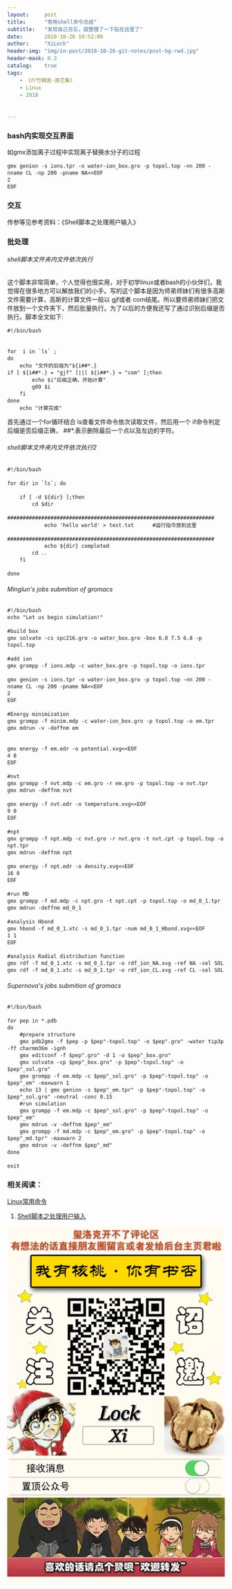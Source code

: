 ```yaml
---
layout:     post
title:      "常用shell命令总结"
subtitle:   "发现自己总忘，就整理了一下贴在这里了"
date:       2018-10-26 19:52:00
author:     "XiLock"
header-img: "img/in-post/2018-10-26-git-notes/post-bg-rwd.jpg"
header-mask: 0.3
catalog:    true
tags:
    - 《斤竹精舍·游艺集》
    - Linux
    - 2018


---
```


### bash内实现交互界面
如gmx添加离子过程中实现离子替换水分子的过程  
```
gmx genion -s ions.tpr -o water-ion_box.gro -p topol.top -nn 200 -nname CL -np 200 -pname NA<<EOF
2
EOF
```

### 交互
传参等见参考资料：《Shell脚本之处理用户输入》

### 批处理
###### shell脚本文件夹内文件依次执行
这个脚本非常简单，个人觉得也很实用，对于初学linux或者bash的小伙伴们，我觉得在很多地方可以解放我们的小手。写的这个脚本是因为师弟师妹们有很多高斯文件需要计算，高斯的计算文件一般以 gjf或者 com结尾。所以要师弟师妹们把文件放到一个文件夹下，然后批量执行。为了以后的方便我还写了通过识别后缀是否执行。脚本全文如下:

```
#!/bin/bash


for  i in `ls` ;
do
    echo "文件的后缀为"${i##*.}    
if [ ${i##*.} = "gjf" ]||[ ${i##*.} = "com" ];then
        echo $i"后缀正确，开始计算"
        g09 $i
    fi
done
    echo "计算完成"
```

首先通过一个for循环结合 ls查看文件命令依次读取文件，然后用一个 if命令判定后缀是否后缀正确， ##*.表示删除最后一个点以及左边的字符。

###### shell脚本文件夹内文件依次执行2

```
#!/bin/bash

for dir in `ls`; do

	if [ -d ${dir} ];then
		cd $dir
		###################################################################
			echo 'hello world' > test.txt      #运行指令放到这里
        ###################################################################
			echo ${dir} completed 
		cd ..
	fi
	
done
```

###### Minglun's jobs submition of gromacs
```
#!/bin/bash
echo "Let us begin simulation!"

#build box
gmx solvate -cs spc216.gro -o water_box.gro -box 6.0 7.5 6.8 -p topol.top

#add ion
gmx grompp -f ions.mdp -c water_box.gro -p topol.top -o ions.tpr

gmx genion -s ions.tpr -o water-ion_box.gro -p topol.top -nn 200 -nname CL -np 200 -pname NA<<EOF
2
EOF

#Energy minimization
gmx grompp -f minim.mdp -c water-ion_box.gro -p topol.top -o em.tpr
gmx mdrun -v -deffnm em


gmx energy -f em.edr -o potential.xvg<<EOF
4 0
EOF

#nvt
gmx grompp -f nvt.mdp -c em.gro -r em.gro -p topol.top -o nvt.tpr
gmx mdrun -deffnm nvt

gmx energy -f nvt.edr -o temperature.xvg<<EOF
9 0
EOF

#npt
gmx grompp -f npt.mdp -c nvt.gro -r nvt.gro -t nvt.cpt -p topol.top -o npt.tpr
gmx mdrun -deffnm npt

gmx energy -f npt.edr -o density.xvg<<EOF
16 0
EOF

#run MD
gmx grompp -f md.mdp -c npt.gro -t npt.cpt -p topol.top -o md_0_1.tpr
gmx mdrun -deffnm md_0_1

#analysis Hbond
gmx hbond -f md_0_1.xtc -s md_0_1.tpr -num md_0_1_Hbond.xvg<<EOF
1 1
EOF

#analysis Radial distribution function
gmx rdf -f md_0_1.xtc -s md_0_1.tpr -o rdf_ion_NA.xvg -ref NA -sel SOL
gmx rdf -f md_0_1.xtc -s md_0_1.tpr -o rdf_ion_CL.xvg -ref CL -sel SOL

```

###### Supernova's jobs submition of gromacs

```
#!/bin/bash

for pep in *.pdb
do
	#prepare structure
	gmx pdb2gmx -f $pep -p $pep"-topol.top" -o $pep".gro" -water tip3p -ff charmm36m -ignh
	gmx editconf -f $pep".gro" -d 1 -o $pep"_box.gro"
	gmx solvate -cp $pep"_box.gro" -p $pep"-topol.top" -o $pep"_sol.gro"
	gmx grompp -f em.mdp -c $pep"_sol.gro" -p $pep"-topol.top" -o $pep"_em" -maxwarn 1
	echo 13 | gmx genion -s $pep"_em.tpr" -p $pep"-topol.top" -o $pep"_sol.gro" -neutral -conc 0.15
	#run simulation
	gmx grompp -f em.mdp -c $pep"_sol.gro" -p $pep"-topol.top" -o $pep"_em"
	gmx mdrun -v -deffnm $pep"_em"
	gmx grompp -f md.mdp -c $pep"_em.gro" -p $pep"-topol.top" -o $pep"_md.tpr" -maxwarn 2
	gmx mdrun -v -deffnm $pep"_md"
done

exit
```


### 相关阅读：  
[Linux常用命令](https://mp.weixin.qq.com/s?__biz=MzU5OTMyODAyNg==&mid=2247484700&idx=1&sn=10cacf3afd4781989ca30a5ff0a4fc50&chksm=feb7d169c9c0587f0778e7f7bd4266661a10da32d1b335328362d37589b79643d6fbef8a7282&mpshare=1&scene=24&srcid=0424EZoT5RnWFtL6ZjGTcHvV#rd)
1. [Shell脚本之处理用户输入](https://shixiangwang.github.io/home/cn/post/2017-08-19-working-with-user-input/)

![](/img/wc-tail.GIF)